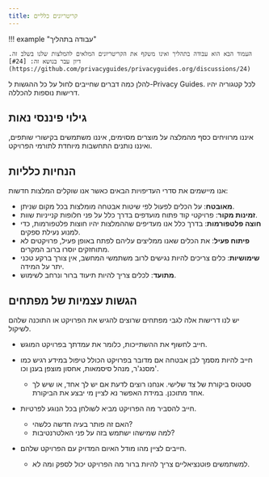 ```yaml
---
title: קריטריונים כלליים
---
```


!!! example "עבודה בתהליך"

    העמוד הבא הוא עבודה בתהליך ואינו משקף את הקריטריונים המלאים להמלצות שלנו בשלב זה. דיון עבר בנושא זה: [#24](https://github.com/privacyguides/privacyguides.org/discussions/24)

להלן כמה דברים שחייבים לחול על כל ההגשות ל-Privacy Guides. לכל קטגוריה יהיו דרישות נוספות להכללה.

## גילוי פיננסי נאות

איננו מרוויחים כסף מהמלצה על מוצרים מסוימים, איננו משתמשים בקישורי שותפים, ואיננו נותנים התחשבות מיוחדת לתורמי הפרויקט.

## הנחיות כלליות

אנו מיישמים את סדרי העדיפויות הבאים כאשר אנו שוקלים המלצות חדשות:

- **מאובטח**: על הכלים לפעול לפי שיטות אבטחה מומלצות בכל מקום שניתן.
- **זמינות מקור**: פרויקטי קוד פתוח מועדפים בדרך כלל על פני חלופות קנייניות שוות.
- **חוצה פלטפורמות**: בדרך כלל אנו מעדיפים שההמלצות יהיו חוצות פלטפורמות, כדי למנוע נעילת ספקים.
- **פיתוח פעיל**: את הכלים שאנו ממליצים עליהם לפתח באופן פעיל, פרויקטים לא מתוחזקים יוסרו ברוב המקרים.
- **שימושיות**: כלים צריכים להיות נגישים לרוב משתמשי המחשב, אין צורך ברקע טכני יתר על המידה.
- **מתועד**: לכלים צריך להיות תיעוד ברור ונרחב לשימוש.

## הגשות עצמיות של מפתחים

יש לנו דרישות אלה לגבי מפתחים שרוצים להגיש את הפרויקט או התוכנה שלהם לשיקול.

- חייב לחשוף את ההשתייכות, כלומר את עמדתך בפרויקט המוגש.

- חייב להיות מסמך לבן אבטחה אם מדובר בפרויקט הכולל טיפול במידע רגיש כמו מסנג'ר, מנהל סיסמאות, אחסון מוצפן בענן וכו'.
    - סטטוס ביקורת של צד שלישי. אנחנו רוצים לדעת אם יש לך אחד, או שיש לך אחד מתוכנן. במידת האפשר נא לציין מי יבצע את הביקורת.

- חייב להסביר מה הפרויקט מביא לשולחן בכל הנוגע לפרטיות.
    - האם זה פותר בעיה חדשה כלשהי?
    - למה שמישהו ישתמש בזה על פני האלטרנטיבות?

- חייבים לציין מהו מודל האיום המדויק עם הפרויקט שלהם.
    - למשתמשים פוטנציאליים צריך להיות ברור מה הפרויקט יכול לספק ומה לא.
